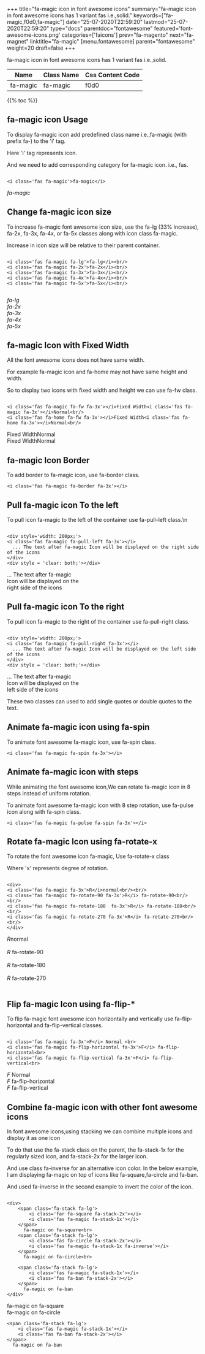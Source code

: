 +++
title="fa-magic icon in font awesome icons"
summary="fa-magic icon in font awesome icons has 1 variant fas i.e.,solid."
keywords=["fa-magic,f0d0,fa-magic"]
date="25-07-2020T22:59:20"
lastmod="25-07-2020T22:59:20"
type="docs"
parentdoc="fontawesome"
featured='font-awesome-icons.png'
categories=['faicons']
prev="fa-magento"
next="fa-magnet"
linktitle="fa-magic"
[menu.fontawesome]
parent="fontawesome"
weight=20
draft=false
+++


fa-magic icon in font awesome icons has 1 variant fas i.e.,solid.

<div class='table-responsive'><table class='table'><thead><tr><th>Name</th><th>Class Name</th><th>Css Content Code</th></tr></thead><tbody><tr><td>fa-magic</td><td>fa-magic</td><td>f0d0</td></tr></tbody></table></div>


{{% toc %}}


## fa-magic icon Usage

To display fa-magic icon add predefined class name i.e.,fa-magic (with prefix fa-) to the 'i' tag.

Here 'i' tag represents icon.

And we need to add corresponding category for fa-magic icon. i.e., fas.


```

<i class='fas fa-magic'>fa-magic</i>
```

<i class='fas fa-magic'>fa-magic</i>




## Change fa-magic icon size
To increase fa-magic font awesome icon size, use the fa-lg (33% increase), fa-2x, fa-3x, fa-4x, or fa-5x classes along with icon class fa-magic.

Increase in icon size will be relative to their parent container. 

```

<i class='fas fa-magic fa-lg'>fa-lg</i><br/>
<i class='fas fa-magic fa-2x'>fa-2x</i><br/>
<i class='fas fa-magic fa-3x'>fa-3x</i><br/>
<i class='fas fa-magic fa-4x'>fa-4x</i><br/>
<i class='fas fa-magic fa-5x'>fa-5x</i><br/>
            
```

<i class='fas fa-magic fa-lg'>fa-lg</i><br/>
<i class='fas fa-magic fa-2x'>fa-2x</i><br/>
<i class='fas fa-magic fa-3x'>fa-3x</i><br/>
<i class='fas fa-magic fa-4x'>fa-4x</i><br/>
<i class='fas fa-magic fa-5x'>fa-5x</i><br/>
            



## fa-magic Icon with Fixed Width 

All the font awesome icons does not have same width.

For example fa-magic icon and fa-home may not have same height and width.

So to display two icons with fixed width and height we can use fa-fw class.


```

<i class='fas fa-magic fa-fw fa-3x'></i>Fixed Width<i class='fas fa-magic fa-3x'></i>Normal<br/>
<i class='fas fa-home fa-fw fa-3x'></i>Fixed Width<i class='fas fa-home fa-3x'></i>Normal<br/>
```

<i class='fas fa-magic fa-fw fa-3x'></i>Fixed Width<i class='fas fa-magic fa-3x'></i>Normal<br/>
<i class='fas fa-home fa-fw fa-3x'></i>Fixed Width<i class='fas fa-home fa-3x'></i>Normal<br/>



## fa-magic Icon Border 

To add border to fa-magic icon, use fa-border class.


```
<i class='fas fa-magic fa-border fa-3x'></i>

```
<i class='fas fa-magic fa-border fa-3x'></i>





## Pull fa-magic icon To the left

To pull icon fa-magic to the left of the container use fa-pull-left class.\n

```

<div style='width: 200px;'>
<i class='fas fa-magic fa-pull-left fa-3x'></i>
  ... The text after fa-magic Icon will be displayed on the right side of the icons
</div>
<div style = 'clear: both;'></div>
```

<div style='width: 200px;'>
<i class='fas fa-magic fa-pull-left fa-3x'></i>
  ... The text after fa-magic Icon will be displayed on the right side of the icons
</div>
<div style = 'clear: both;'></div>




## Pull fa-magic icon To the right
To pull icon fa-magic to the right of the container use fa-pull-right class.

```

<div style='width: 200px;'>
<i class='fas fa-magic fa-pull-right fa-3x'></i>
  ... The text after fa-magic Icon will be displayed on the left side of the icons
</div>
<div style = 'clear: both;'></div>
```

<div style='width: 200px;'>
<i class='fas fa-magic fa-pull-right fa-3x'></i>
  ... The text after fa-magic Icon will be displayed on the left side of the icons
</div>
<div style = 'clear: both;'></div>

These two classes can used to add single quotes or double quotes to the text.


## Animate fa-magic icon using fa-spin
To animate font awesome fa-magic icon, use fa-spin class.

```
<i class='fas fa-magic fa-spin fa-3x'></i>
```
<i class='fas fa-magic fa-spin fa-3x'></i>




## Animate fa-magic icon with steps
While animating the font awesome icon,We can rotate fa-magic icon in 8 steps instead of uniform rotation.

To animate font awesome fa-magic icon with 8 step rotation, use fa-pulse icon along with fa-spin class.


```
<i class='fas fa-magic fa-pulse fa-spin fa-3x'></i>

```
<i class='fas fa-magic fa-pulse fa-spin fa-3x'></i>





## Rotate fa-magic Icon using fa-rotate-x
To rotate the font awesome icon fa-magic, Use fa-rotate-x class

Where 'x' represents degree of rotation.


```

<div>
<i class='fas fa-magic fa-3x'>R</i>normal<br/><br/>
<i class='fas fa-magic fa-rotate-90 fa-3x'>R</i> fa-rotate-90<br/><br/> 
<i class='fas fa-magic fa-rotate-180  fa-3x'>R</i> fa-rotate-180<br/><br/> 
<i class='fas fa-magic fa-rotate-270 fa-3x'>R</i> fa-rotate-270<br/><br/>
</div>
```

<div>
<i class='fas fa-magic fa-3x'>R</i>normal<br/><br/>
<i class='fas fa-magic fa-rotate-90 fa-3x'>R</i> fa-rotate-90<br/><br/> 
<i class='fas fa-magic fa-rotate-180  fa-3x'>R</i> fa-rotate-180<br/><br/> 
<i class='fas fa-magic fa-rotate-270 fa-3x'>R</i> fa-rotate-270<br/><br/>
</div>




## Flip fa-magic Icon using fa-flip-*
To flip fa-magic font awesome icon horizontally and vertically use fa-flip-horizontal and fa-flip-vertical classes. 

```

<i class='fas fa-magic fa-3x'>F</i> Normal <br>
<i class='fas fa-magic fa-flip-horizontal fa-3x'>F</i> fa-flip-horizontal<br>
<i class='fas fa-magic fa-flip-vertical fa-3x'>F</i> fa-flip-vertical<br>
```

<i class='fas fa-magic fa-3x'>F</i> Normal <br>
<i class='fas fa-magic fa-flip-horizontal fa-3x'>F</i> fa-flip-horizontal<br>
<i class='fas fa-magic fa-flip-vertical fa-3x'>F</i> fa-flip-vertical<br>




## Combine fa-magic icon with other font awesome icons
In font awesome icons,using stacking we can combine multiple icons and display it as one icon 

To do that use the fa-stack class on the parent, the fa-stack-1x for the regularly sized icon, and fa-stack-2x for the larger icon.

And use class fa-inverse for an alternative icon color. 
In the below example, I am displaying fa-magic on top of icons like fa-square,fa-circle and fa-ban.

And used fa-inverse in the second example to invert the color of the icon.

```

<div>
    <span class='fa-stack fa-lg'>
        <i class='far fa-square fa-stack-2x'></i>
        <i class='fas fa-magic fa-stack-1x'></i>
    </span>
      fa-magic on fa-square<br>
    <span class='fa-stack fa-lg'>
        <i class='fas fa-circle fa-stack-2x'></i>
        <i class='fas fa-magic fa-stack-1x fa-inverse'></i>
    </span>
      fa-magic on fa-circle<br>

    <span class='fa-stack fa-lg'>
        <i class='fas fa-magic fa-stack-1x'></i>
        <i class='fas fa-ban fa-stack-2x'></i>
    </span>
      fa-magic on fa-ban
</div>
```

<div>
    <span class='fa-stack fa-lg'>
        <i class='far fa-square fa-stack-2x'></i>
        <i class='fas fa-magic fa-stack-1x'></i>
    </span>
      fa-magic on fa-square<br>
    <span class='fa-stack fa-lg'>
        <i class='fas fa-circle fa-stack-2x'></i>
        <i class='fas fa-magic fa-stack-1x fa-inverse'></i>
    </span>
      fa-magic on fa-circle<br>

    <span class='fa-stack fa-lg'>
        <i class='fas fa-magic fa-stack-1x'></i>
        <i class='fas fa-ban fa-stack-2x'></i>
    </span>
      fa-magic on fa-ban
</div>






